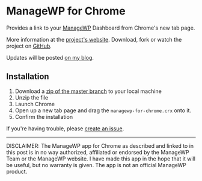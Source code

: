 ManageWP for Chrome
===================

Provides a link to your [ManageWP](http://managewp.com) Dashboard from Chrome's new tab page.

More information at the [project's website](http://bungeshea.guthub.com/managewp-for-chrome).
Download, fork or watch the project on [GitHub](https://github.com/bungeshea/managewp-for-chrome).

Updates will be posted [on my blog](http://bungeshea.wordpress.com/tag/managewp-for-chrome).

Installation
------------

1. Download a [zip of the master branch](https://github.com/bungeshea/managewp-for-chrome/zipball/master) to your local machine
1. Unzip the file
1. Launch Chrome
1. Open up a new tab page and drag the `managewp-for-chrome.crx` onto it.
1. Confirm the installation

If you're having trouble, please [create an issue](https://github.com/bungeshea/managewp-for-chrome/issues).

***

DISCLAIMER: The ManageWP app for Chrome as described and linked to in this post is in no way authorized, affiliated or endorsed by the ManageWP Team or the ManageWP website. I have made this app in the hope that it will be useful, but no warranty is given. The app is not an official ManageWP product.